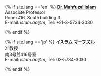 {% if site.lang == 'en' %}
**[Dr. Mahfuzul Islam](/cv/)**<br>
Associate Professor<br>
Room 416, South building 3<br>
E-mail: *islam.aa@m*, Tel: +81-3-5734-3030

<!--
Dr. Islam received a B.E. degree in electrical and electronic engineering in 2009, 
an M.E. degree in communications and computer engineering in 2011, and a Ph.D. degree in Informatics in 2014, 
all from Kyoto University, Kyoto, Japan. 
From 2013 to 2015, he was a Research Fellow of the Japan Society for the Promotion of Science. 
He joined the Institute of Industrial Science, University of Tokyo, Tokyo, Japan, as a Research Associate in 2015. 
Since 2018, he has been a Junior Associate Professor at the Department of Electrical Engineering at Kyoto University. 
His research interests include low-power CMOS analog and mixed-signal circuit design, on-chip voltage regulators, 
and power device reliability monitoring. 
Dr. Islam received the Best Paper Awards at ICMTS'2017 and ICMTS'2023, the best design award at ASP-DAC'2023, 
and the Student Design Award at A-SSCC'2013. 
Dr. Islam received several prestigious awards, such as the IPSJ Computer Science Award for Young Researchers 
and IEEE CEDA All Japan Joint Chapter Academic Research Award. 
He is a member of IEEE, IEICE, and IPSJ.
-->

{% endif %}

{% if site.lang == 'jp' %}
**[イスラム マーフズル](/jp/cv/)**<br>
准教授<br>
南3号館416号室<br>
E-mail: *islam.aa@m*, Tel: 03-5734-3030

<!--
Dr. Islam received a B.E. degree in electrical and electronic engineering in 2009, 
an M.E. degree in communications and computer engineering in 2011, and a Ph.D. degree in Informatics in 2014, 
all from Kyoto University, Kyoto, Japan. 
From 2013 to 2015, he was a Research Fellow of the Japan Society for the Promotion of Science. 
He joined the Institute of Industrial Science, University of Tokyo, Tokyo, Japan, as a Research Associate in 2015. 
Since 2018, he has been a Junior Associate Professor at the Department of Electrical Engineering at Kyoto University. 
His research interests include low-power CMOS analog and mixed-signal circuit design, on-chip voltage regulators, 
and power device reliability monitoring. 
Dr. Islam received the Best Paper Awards at ICMTS'2017 and ICMTS'2023, the best design award at ASP-DAC'2023, 
and the Student Design Award at A-SSCC'2013. 
Dr. Islam received several prestigious awards, such as the IPSJ Computer Science Award for Young Researchers 
and IEEE CEDA All Japan Joint Chapter Academic Research Award. 
He is a member of IEEE, IEICE, and IPSJ.
-->

{% endif %}
